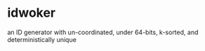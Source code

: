 idwoker
=======

an ID generator with un-coordinated, under 64-bits, k-sorted, and deterministically unique
